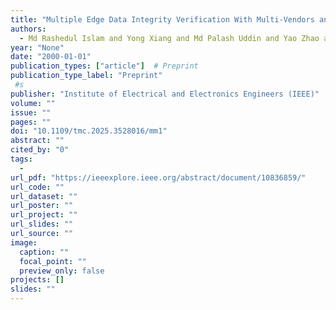 ```yaml
---
title: "Multiple Edge Data Integrity Verification With Multi-Vendors and Multi-Servers in Mobile Edge Computing"
authors:
  - Md Rashedul Islam and Yong Xiang and Md Palash Uddin and Yao Zhao and Jonathan Kua and Longxiang Gao
year: "None"
date: "2000-01-01"
publication_types: ["article"]  # Preprint
publication_type_label: "Preprint"
 #s
publisher: "Institute of Electrical and Electronics Engineers (IEEE)"
volume: ""
issue: ""
pages: ""
doi: "10.1109/tmc.2025.3528016/mm1"
abstract: ""
cited_by: "0"
tags:
  - 
url_pdf: "https://ieeexplore.ieee.org/abstract/document/10836859/"
url_code: ""
url_dataset: ""
url_poster: ""
url_project: ""
url_slides: ""
url_source: ""
image:
  caption: ""
  focal_point: ""
  preview_only: false
projects: []
slides: ""
---
```

